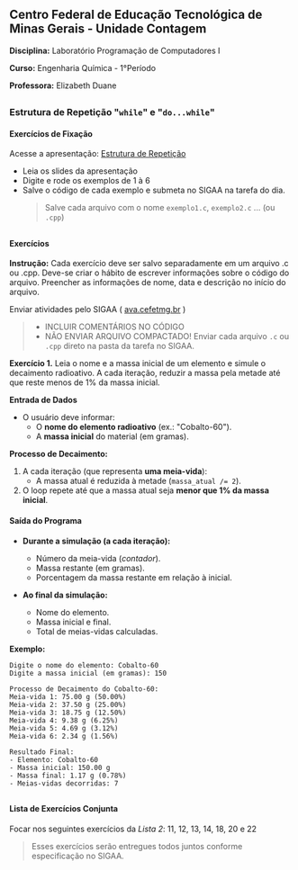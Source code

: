 ## Centro Federal de Educação Tecnológica de Minas Gerais - Unidade Contagem

**Disciplina:** Laboratório Programação de Computadores I

**Curso:** Engenharia Química - 1°Período

**Professora:** Elizabeth Duane

##
### Estrutura de Repetição "`while`" e "`do...while`"

#### Exercícios de Fixação

Acesse a apresentação: [Estrutura de Repetição](https://docs.google.com/presentation/d/1GqQdHXTRTsCUUvsM8im9chdWjwaYGNkrB-jM_xqsCCs/edit?usp=sharing)

- Leia os slides da apresentação
- Digite e rode os exemplos de 1 à 6
- Salve o código de cada exemplo e submeta no SIGAA na tarefa do dia.
  > Salve cada arquivo com o nome `exemplo1.c`, `exemplo2.c` ... (ou `.cpp`)

##
#### Exercícios

**Instrução:** Cada exercício deve ser salvo separadamente em um arquivo .c ou .cpp. Deve-se criar o hábito de escrever informações sobre o código do arquivo. Preencher as informações de nome, data e descrição no início do arquivo.

Enviar atividades pelo SIGAA ( [ava.cefetmg.br](http://ava.cefetmg.br) )

> - INCLUIR COMENTÁRIOS NO CÓDIGO
> - NÃO ENVIAR ARQUIVO COMPACTADO\! Enviar cada arquivo `.c` ou `.cpp` direto na pasta da tarefa no SIGAA.

**Exercício 1.** Leia o nome e a massa inicial de um elemento e simule o decaimento radioativo. A cada iteração, reduzir a massa pela metade até que reste menos de 1% da massa inicial.

**Entrada de Dados**

- O usuário deve informar:
  - O **nome do elemento radioativo** (ex.: "Cobalto-60").
  - A **massa inicial** do material (em gramas).

**Processo de Decaimento:**

1.  A cada iteração (que representa **uma meia-vida**):
    - A massa atual é reduzida à metade (`massa_atual /= 2`).
2.  O loop repete até que a massa atual seja **menor que 1% da massa inicial**.

#### **Saída do Programa**

- **Durante a simulação (a cada iteração):**
  - Número da meia-vida (_contador_).
  - Massa restante (em gramas).
  - Porcentagem da massa restante em relação à inicial.
- **Ao final da simulação:**

  - Nome do elemento.
  - Massa inicial e final.
  - Total de meias-vidas calculadas.

**Exemplo:**

```
Digite o nome do elemento: Cobalto-60
Digite a massa inicial (em gramas): 150

Processo de Decaimento do Cobalto-60:
Meia-vida 1: 75.00 g (50.00%)
Meia-vida 2: 37.50 g (25.00%)
Meia-vida 3: 18.75 g (12.50%)
Meia-vida 4: 9.38 g (6.25%)
Meia-vida 5: 4.69 g (3.12%)
Meia-vida 6: 2.34 g (1.56%)

Resultado Final:
- Elemento: Cobalto-60
- Massa inicial: 150.00 g
- Massa final: 1.17 g (0.78%)
- Meias-vidas decorridas: 7
```

##

#### Lista de Exercícios Conjunta

Focar nos seguintes exercícios da _Lista 2_: 11, 12, 13, 14, 18, 20 e 22

> Esses exercícios serão entregues todos juntos conforme especificação no SIGAA.
